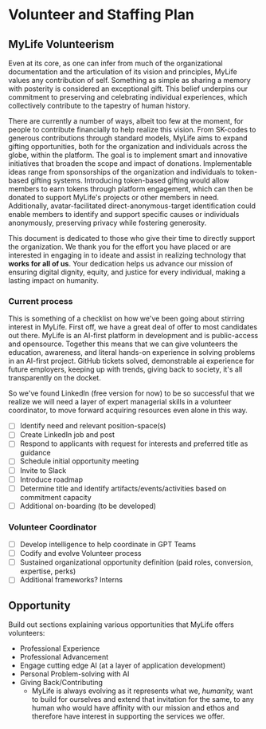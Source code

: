 # Volunteer and Staffing Plan

## MyLife Volunteerism

Even at its core, as one can infer from much of the organizational documentation and the articulation of its vision and principles, MyLife values any contribution of self. Something as simple as sharing a memory with posterity is considered an exceptional gift. This belief underpins our commitment to preserving and celebrating individual experiences, which collectively contribute to the tapestry of human history.

There are currently a number of ways, albeit too few at the moment, for people to contribute financially to help realize this vision. From SK-codes to generous contributions through standard models, MyLife aims to expand gifting opportunities, both for the organization and individuals across the globe, within the platform. The goal is to implement smart and innovative initiatives that broaden the scope and impact of donations. Implementable ideas range from sponsorships of the organization and individuals to token-based gifting systems. Introducing token-based gifting would allow members to earn tokens through platform engagement, which can then be donated to support MyLife's projects or other members in need. Additionally, avatar-facilitated direct-anonymous-target identification could enable members to identify and support specific causes or individuals anonymously, preserving privacy while fostering generosity.

This document is dedicated to those who give their time to directly support the organization. We thank you for the effort you have placed or are interested in engaging in to ideate and assist in realizing technology that **works for all of us**. Your dedication helps us advance our mission of ensuring digital dignity, equity, and justice for every individual, making a lasting impact on humanity.

### Current process

This is something of a checklist on how we've been going about stirring interest in MyLife. First off, we have a great deal of offer to most candidates out there. MyLife is an AI-first platform in development and is public-access and opensource. Together this means that we can give volunteers the education, awareness, and literal hands-on experience in solving problems in an AI-first project. GitHub tickets solved, demonstrable ai experience for future employers, keeping up with trends, giving back to society, it's all transparently on the docket.

So we've found LinkedIn (free version for now) to be so successful that we realize we will need a layer of expert managerial skills in a volunteer coordinator, to move forward acquiring resources even alone in this way.

- [ ] Identify need and relevant position-space(s)
- [ ] Create LinkedIn job and post
- [ ] Respond to applicants with request for interests and preferred title as guidance
- [ ] Schedule initial opportunity meeting
- [ ] Invite to Slack
- [ ] Introduce roadmap
- [ ] Determine title and identify artifacts/events/activities based on commitment capacity
- [ ] Additional on-boarding (to be developed)

### Volunteer Coordinator

- [ ] Develop intelligence to help coordinate in GPT Teams
- [ ] Codify and evolve Volunteer process
- [ ] Sustained organizational opportunity definition (paid roles, conversion, expertise, perks)
- [ ] Additional frameworks? Interns

## Opportunity

Build out sections explaining various opportunities that MyLife offers volunteers:

- Professional Experience
- Professional Advancement
- Engage cutting edge AI (at a layer of application development)
- Personal Problem-solving with AI
- Giving Back/Contributing
  - MyLife is always evolving as it represents what we, _humanity,_ want to build for ourselves and extend that invitation for the same, to any human who would have affinity with our mission and ethos and therefore have interest in supporting the services we offer.